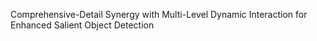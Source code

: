 Comprehensive-Detail Synergy with Multi-Level Dynamic Interaction for Enhanced Salient Object Detection
